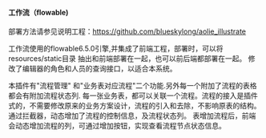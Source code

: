 #### 工作流（flowable)

部署方法请参见说明工程：https://github.com/blueskylong/aolie_illustrate

工作流使用的flowable6.5.0引擎,并集成了前端工程，部署时，可以将resources/static目录 抽出和前端部署在一起，也可以前后端都部署在一起。
修改了编辑器的角色和人员的查询接口，以适合本系统。

本插件有"流程管理" 和"业务表对应流程"二个功能.另外每一个附加了流程的表格都会有附加流程状态列.
每一张业务表，都可以关联一个流程。流程的接入是插件式的，不需要修改原来的业务方案设计，流程的引入和去除，不影响原表的结构。通过拦截器，动态增加了流程的控制信息，及流程状态列。
表增加流程后，前端会动态增加流程的列，可通过增加按钮，实现查看流程节点状态信息。

